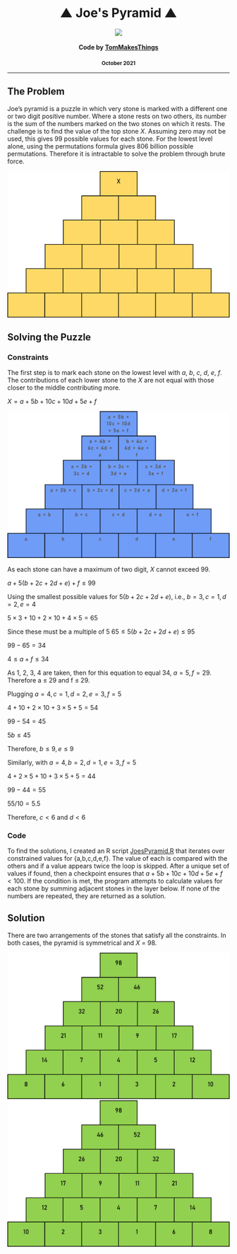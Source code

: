 <div align="center">
  <h1>▲ Joe's Pyramid ▲</h1>
  <img src="https://images.weserv.nl/?url=avatars.githubusercontent.com/u/61354833?v=4&h=100&w=100&fit=cover&mask=circle&maxage=7d">
  <p><b>Code by <a href="https://github.com/TomMakesThings">TomMakesThings</a></b></p>
  <p><b><sub>October 2021</sub></b></p>
</div>

---

## The Problem
Joe’s pyramid is a puzzle in which very stone is marked with a different one or two digit positive number. Where a stone rests on two others, its number is the sum of the numbers marked on the two stones on which it rests. The challenge is to find the value of the top stone $X$. Assuming zero may not be used, this gives 99 possible values for each stone. For the lowest level alone, using the permutations formula gives 806 billion possible permutations. Therefore it is intractable to solve the problem through brute force.

<img src="https://github.com/TomMakesThings/Joes-Pyramid/blob/assets/Images/Joes-Pyramid.png" width=550>

## Solving the Puzzle
### Constraints
The first step is to mark each stone on the lowest level with $a$, $b$, $c$, $d$, $e$, $f$. The contributions of each lower stone to the $X$ are not equal with those closer to the middle contributing more.

$X = a + 5b + 10c + 10d + 5e + f$

<img src="https://github.com/TomMakesThings/Joes-Pyramid/blob/assets/Images/Pyramid-Letters.png" width=550>

As each stone can have a maximum of two digit, $X$ cannot exceed 99.

$a + 5(b + 2c + 2d + e) + f ≤ 99$

Using the smallest possible values for $5(b + 2c + 2d + e)$, i.e., $b = 3, c = 1, d = 2, e = 4$

$5 × 3 + 10 + 2 × 10 + 4 × 5 = 65$

Since these must be a multiple of 5
$65 ≤ 5(b + 2c + 2d + e) ≤ 95$

$99 - 65 = 34$

$4 ≤ a + f ≤ 34$

As 1, 2, 3, 4 are taken, then for this equation to equal 34, $a = 5, f = 29$.
Therefore a ≤ 29 and f ≤ 29.

Plugging $a = 4, c = 1, d = 2, e = 3, f = 5$

$4 + 10 + 2 × 10 + 3 × 5 + 5 = 54$

$99 - 54 = 45$

$5 b ≤ 45$

Therefore, $b ≤ 9, e ≤ 9$

Similarly, with $a = 4, b = 2, d = 1, e = 3, f = 5$

$4 + 2 × 5 + 10 + 3 × 5 + 5 = 44$

$99 - 44 = 55$

$55/10 = 5.5$

Therefore, $c < 6$ and $d < 6$

### Code
To find the solutions, I created an R script [JoesPyramid.R](https://github.com/TomMakesThings/Joes-Pyramid/blob/main/JoesPyramid.R) that iterates over constrained values for {a,b,c,d,e,f}. The value of each is compared with the others and if a value appears twice the loop is skipped. After a unique set of values if found, then a checkpoint ensures that $a + 5b + 10c + 10d + 5e + f < 100$. If the condition is met, the program attempts to calculate values for each stone by summing adjacent stones in the layer below. If none of the numbers are repeated, they are returned as a solution.

## Solution
There are two arrangements of the stones that satisfy all the constraints. In both cases, the pyramid is symmetrical and $X$ = 98.

<img src="https://github.com/TomMakesThings/Joes-Pyramid/blob/assets/Images/Pyramid-Solved.png" width=550>
<img src="https://github.com/TomMakesThings/Joes-Pyramid/blob/assets/Images/Pyramid-Solved-2.png" width=550>
